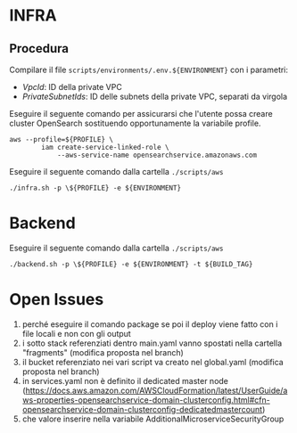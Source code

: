 # INFRA
## Procedura

Compilare il file `scripts/environments/.env.${ENVIRONMENT}` con i parametri:
- *VpcId*: ID della private VPC
- *PrivateSubnetIds*: ID delle subnets della private VPC, separati da virgola

Eseguire il seguente comando per assicurarsi che l'utente possa creare cluster OpenSearch sostituendo opportunamente la variabile profile. 

```
aws --profile=${PROFILE} \
        iam create-service-linked-role \
            --aws-service-name opensearchservice.amazonaws.com
```

Eseguire il seguente comando dalla cartella `./scripts/aws`

`./infra.sh -p \${PROFILE} -e ${ENVIRONMENT}`

# Backend
Eseguire il seguente comando dalla cartella `./scripts/aws`

`./backend.sh -p \${PROFILE} -e ${ENVIRONMENT} -t ${BUILD_TAG}`

# Open Issues

1) perché eseguire il comando package se poi il deploy viene fatto con i file locali e non con gli output
2) i sotto stack referenziati dentro main.yaml vanno spostati nella cartella "fragments" (modifica proposta nel branch)
3) il bucket referenziato nei vari script va creato nel global.yaml (modifica proposta nel branch)
4) in services.yaml non è definito il dedicated master node (https://docs.aws.amazon.com/AWSCloudFormation/latest/UserGuide/aws-properties-opensearchservice-domain-clusterconfig.html#cfn-opensearchservice-domain-clusterconfig-dedicatedmastercount)
5) che valore inserire nella variabile AdditionalMicroserviceSecurityGroup
